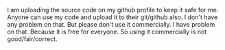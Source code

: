 I am uploading the source code on my github profile to keep it safe for me. 
Anyone can use my code and upload it to their git/github also.
I don't have any problem on that. But please don't use it commercially. 
I have problem on that. 
Because it is free for everyone. 
So using it commercially is not good/fair/correct.
